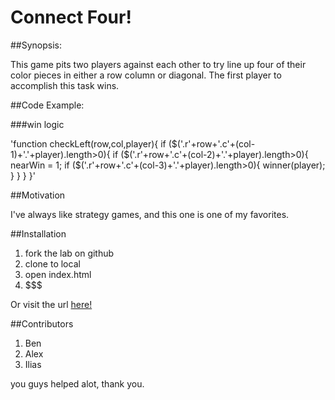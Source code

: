 # Connect Four!

##Synopsis:

 This game pits two players against each other to try line up four of their color pieces in either a row column or diagonal. The first player to accomplish this task wins.

##Code Example:

###win logic

'function checkLeft(row,col,player){
  if ($('.r'+row+'.c'+(col-1)+'.'+player).length>0){
    if ($('.r'+row+'.c'+(col-2)+'.'+player).length>0){
      nearWin = 1;
      if ($('.r'+row+'.c'+(col-3)+'.'+player).length>0){
        winner(player);
      }
    }
  }
 }'

##Motivation

 I've always like strategy games, and this one is one of my favorites.

##Installation

1. fork the lab on github
2. clone to local
3. open index.html
4. $$$

Or visit the url [here!](http://exporter-tiger-32220.bitballoon.com/)

##Contributors

 1. Ben
 2. Alex
 3. Ilias

 you guys helped alot, thank you.

